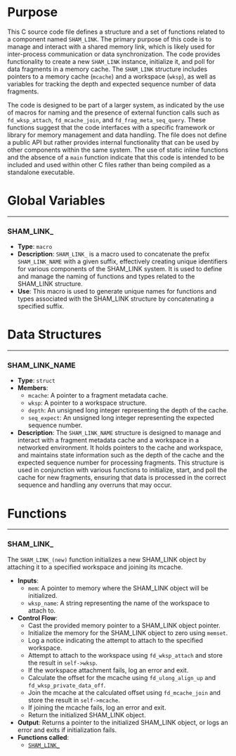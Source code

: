 # Purpose
This C source code file defines a structure and a set of functions related to a component named `SHAM_LINK`. The primary purpose of this code is to manage and interact with a shared memory link, which is likely used for inter-process communication or data synchronization. The code provides functionality to create a new `SHAM_LINK` instance, initialize it, and poll for data fragments in a memory cache. The `SHAM_LINK` structure includes pointers to a memory cache (`mcache`) and a workspace (`wksp`), as well as variables for tracking the depth and expected sequence number of data fragments.

The code is designed to be part of a larger system, as indicated by the use of macros for naming and the presence of external function calls such as `fd_wksp_attach`, `fd_mcache_join`, and `fd_frag_meta_seq_query`. These functions suggest that the code interfaces with a specific framework or library for memory management and data handling. The file does not define a public API but rather provides internal functionality that can be used by other components within the same system. The use of static inline functions and the absence of a `main` function indicate that this code is intended to be included and used within other C files rather than being compiled as a standalone executable.
# Global Variables

---
### SHAM\_LINK\_
- **Type**: `macro`
- **Description**: `SHAM_LINK_` is a macro used to concatenate the prefix `SHAM_LINK_NAME` with a given suffix, effectively creating unique identifiers for various components of the SHAM_LINK system. It is used to define and manage the naming of functions and types related to the SHAM_LINK structure.
- **Use**: This macro is used to generate unique names for functions and types associated with the SHAM_LINK structure by concatenating a specified suffix.


# Data Structures

---
### SHAM\_LINK\_NAME
- **Type**: `struct`
- **Members**:
    - `mcache`: A pointer to a fragment metadata cache.
    - `wksp`: A pointer to a workspace structure.
    - `depth`: An unsigned long integer representing the depth of the cache.
    - `seq_expect`: An unsigned long integer representing the expected sequence number.
- **Description**: The `SHAM_LINK_NAME` structure is designed to manage and interact with a fragment metadata cache and a workspace in a networked environment. It holds pointers to the cache and workspace, and maintains state information such as the depth of the cache and the expected sequence number for processing fragments. This structure is used in conjunction with various functions to initialize, start, and poll the cache for new fragments, ensuring that data is processed in the correct sequence and handling any overruns that may occur.


# Functions

---
### SHAM\_LINK\_<!-- {{#callable:SHAM_LINK_}} -->
The `SHAM_LINK_(new)` function initializes a new SHAM_LINK object by attaching it to a specified workspace and joining its mcache.
- **Inputs**:
    - `mem`: A pointer to memory where the SHAM_LINK object will be initialized.
    - `wksp_name`: A string representing the name of the workspace to attach to.
- **Control Flow**:
    - Cast the provided memory pointer to a SHAM_LINK object pointer.
    - Initialize the memory for the SHAM_LINK object to zero using `memset`.
    - Log a notice indicating the attempt to attach to the specified workspace.
    - Attempt to attach to the workspace using `fd_wksp_attach` and store the result in `self->wksp`.
    - If the workspace attachment fails, log an error and exit.
    - Calculate the offset for the mcache using `fd_ulong_align_up` and `fd_wksp_private_data_off`.
    - Join the mcache at the calculated offset using `fd_mcache_join` and store the result in `self->mcache`.
    - If joining the mcache fails, log an error and exit.
    - Return the initialized SHAM_LINK object.
- **Output**: Returns a pointer to the initialized SHAM_LINK object, or logs an error and exits if initialization fails.
- **Functions called**:
    - [`SHAM_LINK_`](#SHAM_LINK_)


